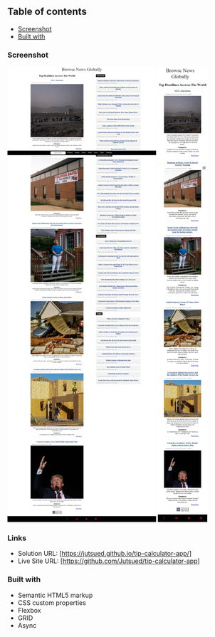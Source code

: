 ## Table of contents
  - [Screenshot](#screenshot)
  - [Built with](#built-with)

### Screenshot

![](./resources/img/fullimg.jpeg)
![](./resources/img/mobileimg.jpeg)

### Links

- Solution URL: [https://jutsued.github.io/tip-calculator-app/]
- Live Site URL: [https://github.com/Jutsued/tip-calculator-app]

### Built with

- Semantic HTML5 markup
- CSS custom properties
- Flexbox
- GRID
- Async 

